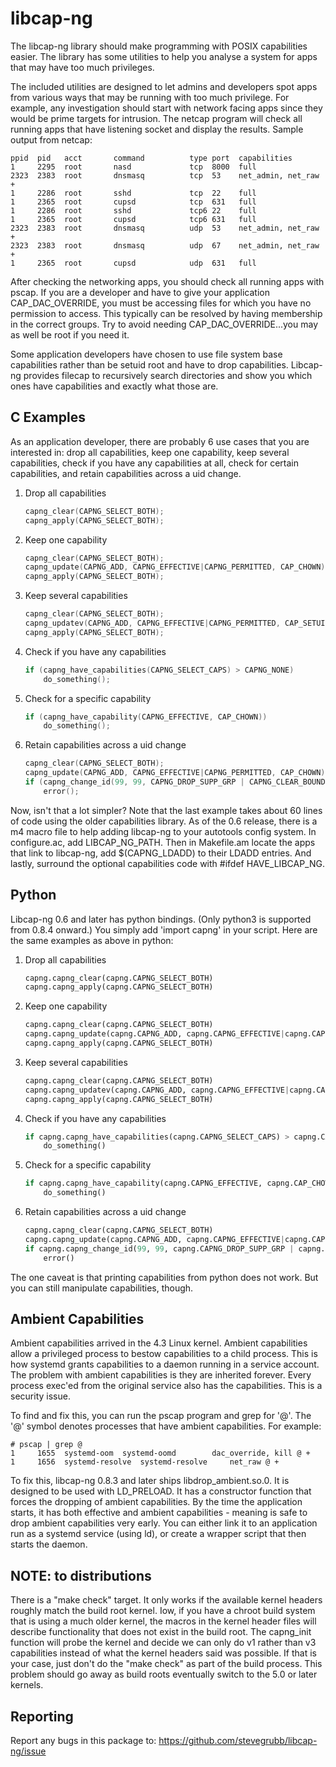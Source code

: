 libcap-ng
=========

The libcap-ng library should make programming with POSIX capabilities
easier. The library has some utilities to help you analyse a system
for apps that may have too much privileges.

The included utilities are designed to let admins and developers spot apps from various ways that may be running with too much privilege. For example, any investigation should start with network facing apps since they would be prime targets for intrusion. The netcap program will check all running apps that have listening socket and display the results. Sample output from netcap:

```
ppid  pid   acct       command          type port  capabilities
1     2295  root       nasd             tcp  8000  full
2323  2383  root       dnsmasq          tcp  53    net_admin, net_raw +
1     2286  root       sshd             tcp  22    full
1     2365  root       cupsd            tcp  631   full
1     2286  root       sshd             tcp6 22    full
1     2365  root       cupsd            tcp6 631   full
2323  2383  root       dnsmasq          udp  53    net_admin, net_raw +
2323  2383  root       dnsmasq          udp  67    net_admin, net_raw +
1     2365  root       cupsd            udp  631   full
```
After checking the networking apps, you should check all running apps with
pscap. If you are a developer and have to give your application
CAP_DAC_OVERRIDE, you must be accessing files for which you have no permission
to access. This typically can be resolved by having membership in the correct
groups. Try to avoid needing CAP_DAC_OVERRIDE...you may as well be root if you
need it.

Some application developers have chosen to use file system base capabilities
rather than be setuid root and have to drop capabilities. Libcap-ng provides
filecap to recursively search directories and show you which ones have
capabilities and exactly what those are.

C Examples
----------
As an application developer, there are probably 6 use cases that you are
interested in: drop all capabilities, keep one capability, keep several
capabilities, check if you have any capabilities at all, check for certain
capabilities, and retain capabilities across a uid change.

1) Drop all capabilities
   ```c
   capng_clear(CAPNG_SELECT_BOTH);
   capng_apply(CAPNG_SELECT_BOTH);
   ```

2) Keep one capability
   ```c
   capng_clear(CAPNG_SELECT_BOTH);
   capng_update(CAPNG_ADD, CAPNG_EFFECTIVE|CAPNG_PERMITTED, CAP_CHOWN);
   capng_apply(CAPNG_SELECT_BOTH);
   ```

3) Keep several capabilities
   ```c
   capng_clear(CAPNG_SELECT_BOTH);
   capng_updatev(CAPNG_ADD, CAPNG_EFFECTIVE|CAPNG_PERMITTED, CAP_SETUID, CAP_SETGID, -1);
   capng_apply(CAPNG_SELECT_BOTH);
   ```

4) Check if you have any capabilities
   ```c
   if (capng_have_capabilities(CAPNG_SELECT_CAPS) > CAPNG_NONE)
       do_something();
   ```

5) Check for a specific capability
   ```c
   if (capng_have_capability(CAPNG_EFFECTIVE, CAP_CHOWN))
       do_something();
   ```

6) Retain capabilities across a uid change
   ```c
   capng_clear(CAPNG_SELECT_BOTH);
   capng_update(CAPNG_ADD, CAPNG_EFFECTIVE|CAPNG_PERMITTED, CAP_CHOWN);
   if (capng_change_id(99, 99, CAPNG_DROP_SUPP_GRP | CAPNG_CLEAR_BOUNDING))
       error();
   ```

Now, isn't that a lot simpler? Note that the last example takes about 60 lines
of code using the older capabilities library. As of the 0.6 release, there is
a m4 macro file to help adding libcap-ng to your autotools config system. In
configure.ac, add LIBCAP_NG_PATH. Then in Makefile.am locate the apps that
link to libcap-ng, add $(CAPNG_LDADD) to their LDADD entries. And lastly,
surround the optional capabilities code with #ifdef HAVE_LIBCAP_NG.

Python
------
Libcap-ng 0.6 and later has python bindings. (Only python3 is supported from 0.8.4 onward.) You simply add 'import capng' in your script.  Here are the same examples as above in python:

1) Drop all capabilities
   ```python
   capng.capng_clear(capng.CAPNG_SELECT_BOTH)
   capng.capng_apply(capng.CAPNG_SELECT_BOTH)
   ```

2) Keep one capability
   ```python
   capng.capng_clear(capng.CAPNG_SELECT_BOTH)
   capng.capng_update(capng.CAPNG_ADD, capng.CAPNG_EFFECTIVE|capng.CAPNG_PERMITTED, capng.CAP_CHOWN)
   capng.capng_apply(capng.CAPNG_SELECT_BOTH)
   ```

3) Keep several capabilities
   ```python
   capng.capng_clear(capng.CAPNG_SELECT_BOTH)
   capng.capng_updatev(capng.CAPNG_ADD, capng.CAPNG_EFFECTIVE|capng.CAPNG_PERMITTED, capng.CAP_SETUID, capng.CAP_SETGID, -1)
   capng.capng_apply(capng.CAPNG_SELECT_BOTH)
   ```

4) Check if you have any capabilities
   ```python
   if capng.capng_have_capabilities(capng.CAPNG_SELECT_CAPS) > capng.CAPNG_NONE:
       do_something()
   ```

5) Check for a specific capability
   ```python
   if capng.capng_have_capability(capng.CAPNG_EFFECTIVE, capng.CAP_CHOWN):
       do_something()
   ```

6) Retain capabilities across a uid change
   ```python
   capng.capng_clear(capng.CAPNG_SELECT_BOTH)
   capng.capng_update(capng.CAPNG_ADD, capng.CAPNG_EFFECTIVE|capng.CAPNG_PERMITTED, capng.CAP_CHOWN)
   if capng.capng_change_id(99, 99, capng.CAPNG_DROP_SUPP_GRP | capng.CAPNG_CLEAR_BOUNDING) < 0:
       error()
   ```

The one caveat is that printing capabilities from python does not work. But
you can still manipulate capabilities, though.

Ambient Capabilities
--------------------
Ambient capabilities arrived in the 4.3 Linux kernel. Ambient capabilities
allow a privileged process to bestow capabilities to a child process. This
is how systemd grants capabilities to a daemon running in a service account.
The problem with ambient capabilities is they are inherited forever. Every
process exec'ed from the original service also has the capabilities. This is
a security issue.

To find and fix this, you can run the pscap program and grep for '@'. The '@'
symbol denotes processes that have ambient capabilities. For example:

```
# pscap | grep @
1     1655  systemd-oom  systemd-oomd        dac_override, kill @ +
1     1656  systemd-resolve  systemd-resolve     net_raw @ +

```

To fix this, libcap-ng 0.8.3 and later ships libdrop_ambient.so.0. It is
designed to be used with LD_PRELOAD. It has a constructor function that forces
the dropping of ambient capabilities. By the time the application starts, it
has both effective and ambient capabilities - meaning is safe to drop ambient
capabilities very early. You can either link it to an application run as a
systemd service (using ld), or create a wrapper script that then starts the
daemon.

NOTE: to distributions
----------------------
There is a "make check" target. It only works if the available kernel headers
roughly match the build root kernel. Iow, if you have a chroot build system
that is using a much older kernel, the macros in the kernel header files will
describe functionality that does not exist in the build root. The capng_init
function will probe the kernel and decide we can only do v1 rather than v3
capabilities instead of what the kernel headers said was possible. If that is
your case, just don't do the "make check" as part of the build process. This
problem should go away as build roots eventually switch to the 5.0 or later
kernels.

Reporting
---------
Report any bugs in this package to:
https://github.com/stevegrubb/libcap-ng/issue


